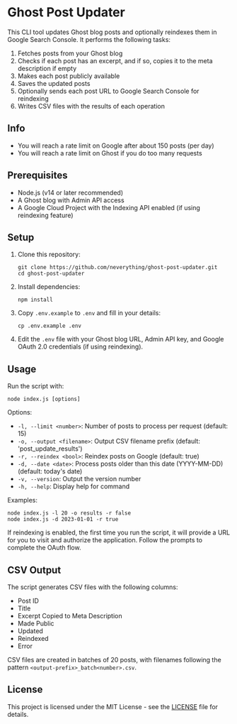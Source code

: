 # Ghost Post Updater

This CLI tool updates Ghost blog posts and optionally reindexes them in Google Search Console. It performs the following tasks:

1. Fetches posts from your Ghost blog
2. Checks if each post has an excerpt, and if so, copies it to the meta description if empty
3. Makes each post publicly available
4. Saves the updated posts
5. Optionally sends each post URL to Google Search Console for reindexing
6. Writes CSV files with the results of each operation

## Info

- You will reach a rate limit on Google after about 150 posts (per day)
- You will reach a rate limit on Ghost if you do too many requests

## Prerequisites

- Node.js (v14 or later recommended)
- A Ghost blog with Admin API access
- A Google Cloud Project with the Indexing API enabled (if using reindexing feature)

## Setup

1. Clone this repository:
   ```
   git clone https://github.com/neverything/ghost-post-updater.git
   cd ghost-post-updater
   ```

2. Install dependencies:
   ```
   npm install
   ```

3. Copy `.env.example` to `.env` and fill in your details:
   ```
   cp .env.example .env
   ```

4. Edit the `.env` file with your Ghost blog URL, Admin API key, and Google OAuth 2.0 credentials (if using reindexing).

## Usage

Run the script with:

```
node index.js [options]
```

Options:
- `-l, --limit <number>`: Number of posts to process per request (default: 15)
- `-o, --output <filename>`: Output CSV filename prefix (default: 'post_update_results')
- `-r, --reindex <bool>`: Reindex posts on Google (default: true)
- `-d, --date <date>`: Process posts older than this date (YYYY-MM-DD) (default: today's date)
- `-v, --version`: Output the version number
- `-h, --help`: Display help for command

Examples:
```
node index.js -l 20 -o results -r false
node index.js -d 2023-01-01 -r true
```

If reindexing is enabled, the first time you run the script, it will provide a URL for you to visit and authorize the application. Follow the prompts to complete the OAuth flow.

## CSV Output

The script generates CSV files with the following columns:
- Post ID
- Title
- Excerpt Copied to Meta Description
- Made Public
- Updated
- Reindexed
- Error

CSV files are created in batches of 20 posts, with filenames following the pattern `<output-prefix>_batch<number>.csv`.

## License

This project is licensed under the MIT License - see the [LICENSE](LICENSE) file for details.